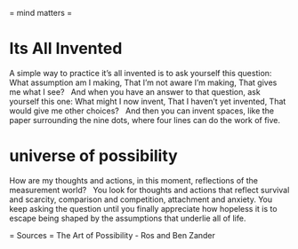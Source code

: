 = mind matters =

# Its All Invented
A simple way to practice it’s all invented is to ask yourself this question:
  What assumption am I making,
  That I’m not aware I’m making,
  That gives me what I see?
 
And when you have an answer to that question, ask yourself this one:
  What might I now invent,
  That I haven’t yet invented,
  That would give me other choices?
 
And then you can invent spaces, like the paper surrounding the nine dots, where four lines can do the work of five.

# universe of possibility
  How are my thoughts and actions, in this moment, reflections of the measurement world?
 
You look for thoughts and actions that reflect survival and scarcity, comparison and competition, attachment and anxiety.
You keep asking the question until you finally appreciate how hopeless it is to escape being shaped by the assumptions that underlie all of life.

= Sources =
The Art of Possibility - Ros and Ben Zander
